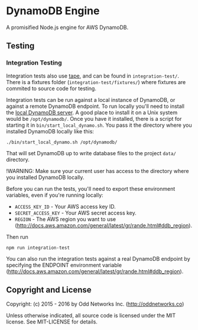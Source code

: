DynamoDB Engine
===============
A promisified Node.js engine for AWS DynamoDB.

Testing
-------
### Integration Testing
Integration tests also use [tape](https://github.com/substack/tape), and can be found in `integration-test/`. There is a fixtures folder (`integration-test/fixtures/`) where fixtures are commited to source code for testing.

Integration tests can be run against a local instance of DynamoDB, or against a remote DynamoDB endpoint. To run locally you'll need to install the [local DynamoDB server](http://docs.aws.amazon.com/amazondynamodb/latest/developerguide/Tools.DynamoDBLocal.html). A good place to install it on a Unix system would be `/opt/dynamodb/`. Once you have it installed, there is a script for starting it in `bin/start_local_dynamo.sh`. You pass it the directory where you installed DynamoDB locally like this:

    ./bin/start_local_dynamo.sh /opt/dynamodb/

That will set DynamoDB up to write database files to the project `data/` directory.

!WARNING: Make sure your current user has access to the directory where you installed DynamoDB locally.

Before you can run the tests, you'll need to export these environment variables, even if you're running locally:

- `ACCESS_KEY_ID` - Your AWS access key ID.
- `SECRET_ACCESS_KEY` - Your AWS secret access key.
- `REGION` - The AWS region you want to use (http://docs.aws.amazon.com/general/latest/gr/rande.html#ddb_region).

Then run

    npm run integration-test

You can also run the integration tests against a real DynamoDB endpoint by specifying the ENDPOINT environment variable (http://docs.aws.amazon.com/general/latest/gr/rande.html#ddb_region).

Copyright and License
---------------------
Copyright: (c) 2015 - 2016 by Odd Networks Inc. (http://oddnetworks.co)

Unless otherwise indicated, all source code is licensed under the MIT license. See MIT-LICENSE for details.
